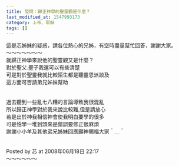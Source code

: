 ```yaml
---
title: 發問：歸正神學的聖靈觀是什麼？
last_modified_at: 1547993173
category: 上帝、耶穌
tags: []
---
```


這是芯姊妹的疑惑，請各位熱心的兄姊，有空時盡量幫忙回答，謝謝大家。<br><!--more-->～～～～～～～<br>就歸正神學來說他的聖靈觀又是什麼？<br>對於聖父.聖子我還可以有些清楚<br>可是對於聖靈我就比較陌生都是聽靈恩派談及<br>這方面可否請弟兄姊妹幫助<br><br><br>過去聽到一些亂七八糟的言論導致我很混亂<br>所以歸正神學對於我來說比較難,但是請放心<br>若是出於神我相信神會使我明白要學的很多<br>可是怕學一堆到頭來是錯誤要修正很麻煩<br>謝謝小小羊及其他弟兄姊妹回應願神賜福大家＾＿＾<br><br><br>Posted by 芯 at 2008年06月18日 22:17 <br>～～～～～～
